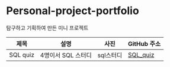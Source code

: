 # Personal-project-portfolio
탐구하고 기획하여 만든 미니 프로젝트

| 제목 | 설명 |    사진 |     GitHub 주소 |
| --- | --- | --- | --- |
| SQL quiz | 4명이서 SQL 스터디 |  sql스터디 | [SQL_quiz](https://github.com/hyewon8245/sql_quiz.git) |


